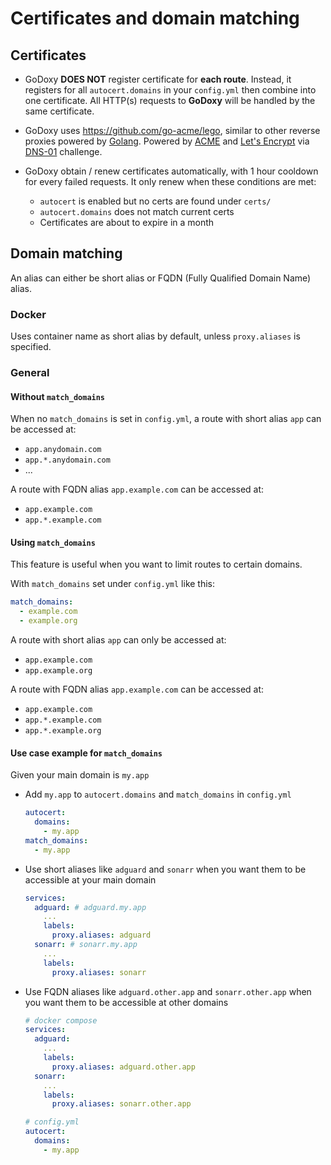 # Certificates and domain matching

## Certificates

- GoDoxy **DOES NOT** register certificate for **each route**. Instead, it registers for all `autocert.domains` in your `config.yml` then combine into one certificate. All HTTP(s) requests to **GoDoxy** will be handled by the same certificate.

- GoDoxy uses https://github.com/go-acme/lego, similar to other reverse proxies powered by [Golang](https://golang.org). Powered by [ACME](<https://en.wikipedia.org/wiki/ACME_(protocol)>) and [Let's Encrypt](https://letsencrypt.org) via [DNS-01](https://en.wikipedia.org/wiki/DNS-01) challenge.

- GoDoxy obtain / renew certificates automatically, with 1 hour cooldown for every failed requests. It only renew when these conditions are met:
  - `autocert` is enabled but no certs are found under `certs/`
  - `autocert.domains` does not match current certs
  - Certificates are about to expire in a month

## Domain matching

An alias can either be short alias or FQDN (Fully Qualified Domain Name) alias.

### Docker

Uses container name as short alias by default, unless `proxy.aliases` is specified.

### General

#### Without `match_domains`

When no `match_domains` is set in `config.yml`, a route with short alias `app` can be accessed at:

- `app.anydomain.com`
- `app.*.anydomain.com`
- ...

A route with FQDN alias `app.example.com` can be accessed at:

- `app.example.com`
- `app.*.example.com`

#### Using `match_domains`

This feature is useful when you want to limit routes to certain domains.

With `match_domains` set under `config.yml` like this:

```yaml
match_domains:
  - example.com
  - example.org
```

A route with short alias `app` can only be accessed at:

- `app.example.com`
- `app.example.org`

A route with FQDN alias `app.example.com` can be accessed at:

- `app.example.com`
- `app.*.example.com`
- `app.*.example.org`

#### Use case example for `match_domains`

Given your main domain is `my.app`

- Add `my.app` to `autocert.domains` and `match_domains` in `config.yml`
  ```yaml
  autocert:
    domains:
      - my.app
  match_domains:
    - my.app
  ```
- Use short aliases like `adguard` and `sonarr` when you want them to be accessible at your main domain
  ```yaml
  services:
    adguard: # adguard.my.app
      ...
      labels:
        proxy.aliases: adguard
    sonarr: # sonarr.my.app
      ...
      labels:
        proxy.aliases: sonarr
  ```
- Use FQDN aliases like `adguard.other.app` and `sonarr.other.app` when you want them to be accessible at other domains

  ```yaml
  # docker compose
  services:
    adguard:
      ...
      labels:
        proxy.aliases: adguard.other.app
    sonarr:
      ...
      labels:
        proxy.aliases: sonarr.other.app

  # config.yml
  autocert:
    domains:
      - my.app
  ```
